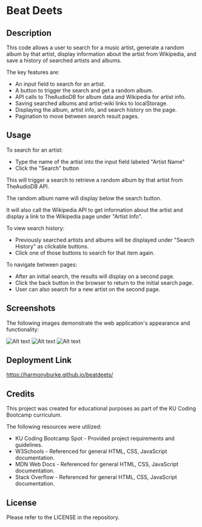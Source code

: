 # Beat Deets

## Description

This code allows a user to search for a music artist, generate a random album by that artist, display information about the artist from Wikipedia, and save a history of searched artists and albums.

The key features are:

- An input field to search for an artist.
- A button to trigger the search and get a random album.
- API calls to TheAudioDB for album data and Wikipedia for artist info.
- Saving searched albums and artist-wiki links to localStorage.
- Displaying the album, artist info, and search history on the page.
- Pagination to move between search result pages.

## Usage

To search for an artist:

- Type the name of the artist into the input field labeled "Artist Name"
- Click the "Search" button

This will trigger a search to retrieve a random album by that artist from TheAudioDB API.

The random album name will display below the search button.

It will also call the Wikipedia API to get information about the artist and display a link to the Wikipedia page under "Artist Info".

To view search history:

- Previously searched artists and albums will be displayed under "Search History" as clickable buttons.
- Click one of those buttons to search for that item again.

To navigate between pages:

- After an initial search, the results will display on a second page.
- Click the back button in the browser to return to the initial search page.
- User can also search for a new artist on the second page.

## Screenshots

The following images demonstrate the web application's appearance and functionality:

![Alt text](./assets/images/mockup-1.png)
![Alt text](./assets/images/mockup-2.png)
![Alt text](./assets/images/mockup-3.png)

## Deployment Link

https://harmonyburke.github.io/beatdeets/

## Credits

This project was created for educational purposes as part of the KU Coding Bootcamp curriculum.

The following resources were utilized:

- KU Coding Bootcamp Spot - Provided project requirements and guidelines.
- W3Schools - Referenced for general HTML, CSS, JavaScript documentation.
- MDN Web Docs - Referenced for general HTML, CSS, JavaScript documentation.
- Stack Overflow - Referenced for general HTML, CSS, JavaScript documentation.

## License

Please refer to the LICENSE in the repository.
